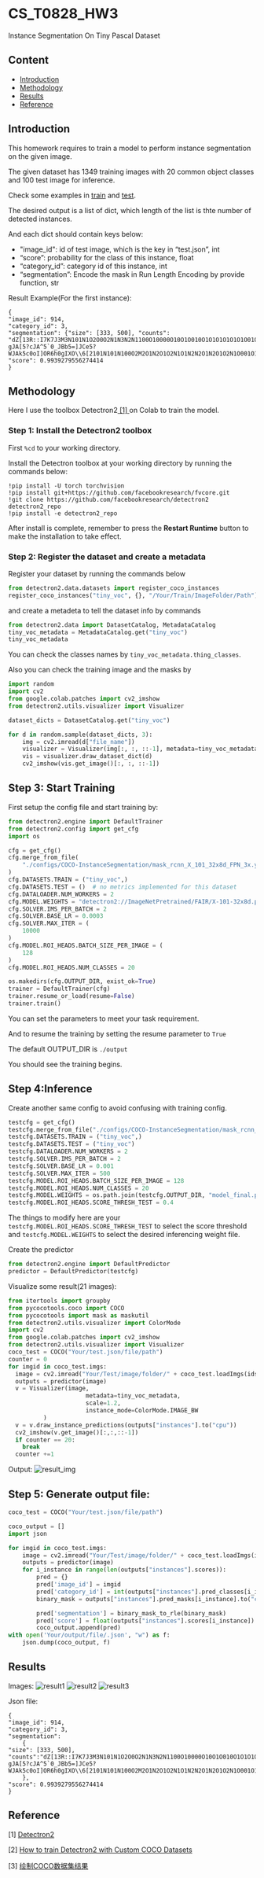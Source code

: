 # CS_T0828_HW3
Instance Segmentation On Tiny Pascal Dataset

## Content

- [Introduction](#introduction)
- [Methodology](#methodology)
- [Results](#results)
- [Reference](#reference)

## Introduction
This homework requires to train a model to perform instance segmentation on the given image.

The given dataset has 1349 training images with 20 common object classes and 100 test image for inference.

Check some examples in [train]() and [test]().

The desired output is a list of dict, which length of the list is thte number of detected instances.

And each dict should contain keys below:

- "image_id": id of test image, which is the key in “test.json”, int
- “score”: probability for the class of this instance, float
- “category_id”: category id of this instance, int
- “segmentation”: Encode the mask in Run Length Encoding by provide function, str

Result Example(For the first instance):
```
{
"image_id": 914,
"category_id": 3,
"segmentation": {"size": [333, 500], "counts": "dZ[13R::I7K7J3M3N101N1O2O0O2N1N3N2N1100O10000O10O1O010O1O1O1O1O1O1O010O010O010O01O01O010O100000000000O100O10001O0O02OO10O10O0100O10O01000000O01000O010O010UIaNg4^1XKQOZ4P1dKRO\\4n0bKTO^4l0`KUOa4k0]KWOb4j0\\KXOd4h0ZKXOh4h0TKZOn4f0jJAW5?gJA[5?cJA^5`0_JBb5=]JCe5?WJAk5c0oI]OR6h0gIXO\\6[2101N101N100O2M2O1N2O1O2N1O1N2N2O1N2O1O2N1O001O100O00100O010O1N1O100O101O0O110O0001O0001O000O101N1O2N1N3M3N1O2O1O001N1O1N3M2O3L3M3M4M2N2N2N3M2N3M2N3M3K6JQdP2"}, 
"score": 0.9939279556274414
}
```
## Methodology

Here I use the toolbox Detectron2<a href="#[1]"> [1] </a> on Colab to train the model.

### Step 1: Install the Detectron2 toolbox

First `%cd` to your working directory.

Install the Detectron toolbox at your working directory by running the commands below:

```
!pip install -U torch torchvision
!pip install git+https://github.com/facebookresearch/fvcore.git
!git clone https://github.com/facebookresearch/detectron2 detectron2_repo
!pip install -e detectron2_repo
```

After install is complete, remember to press the **Restart Runtime** button to make the installation to take effect.

### Step 2: Register the dataset and create a metadata

Register your dataset by running the commands below

```python
from detectron2.data.datasets import register_coco_instances
register_coco_instances("tiny_voc", {}, "/Your/Train/ImageFolder/Path")
```
and create a metadeta to tell the dataset info by commands

```python
from detectron2.data import DatasetCatalog, MetadataCatalog
tiny_voc_metadata = MetadataCatalog.get("tiny_voc")
tiny_voc_metadata
```
You can check the classes names by `tiny_voc_metadata.thing_classes`.

Also you can check the training image and the masks by

```python
import random
import cv2
from google.colab.patches import cv2_imshow
from detectron2.utils.visualizer import Visualizer

dataset_dicts = DatasetCatalog.get("tiny_voc")

for d in random.sample(dataset_dicts, 3):
    img = cv2.imread(d["file_name"])
    visualizer = Visualizer(img[:, :, ::-1], metadata=tiny_voc_metadata, scale=0.5)
    vis = visualizer.draw_dataset_dict(d)
    cv2_imshow(vis.get_image()[:, :, ::-1])
```

## Step 3: Start Training

First setup the config file and start training by:

```python
from detectron2.engine import DefaultTrainer
from detectron2.config import get_cfg
import os

cfg = get_cfg()
cfg.merge_from_file(
    "./configs/COCO-InstanceSegmentation/mask_rcnn_X_101_32x8d_FPN_3x.yaml"
)
cfg.DATASETS.TRAIN = ("tiny_voc",)
cfg.DATASETS.TEST = ()  # no metrics implemented for this dataset
cfg.DATALOADER.NUM_WORKERS = 2
cfg.MODEL.WEIGHTS = "detectron2://ImageNetPretrained/FAIR/X-101-32x8d.pkl"  # initialize from model zoo
cfg.SOLVER.IMS_PER_BATCH = 2
cfg.SOLVER.BASE_LR = 0.0003
cfg.SOLVER.MAX_ITER = (
    10000
)
cfg.MODEL.ROI_HEADS.BATCH_SIZE_PER_IMAGE = (
    128
)
cfg.MODEL.ROI_HEADS.NUM_CLASSES = 20

os.makedirs(cfg.OUTPUT_DIR, exist_ok=True)
trainer = DefaultTrainer(cfg)
trainer.resume_or_load(resume=False)
trainer.train()
```

You can set the parameters to meet your task requirement.

And to resume the training by setting the resume parameter to `True`

The default OUTPUT_DIR is `./output`

You should see the training begins.

## Step 4:Inference

Create another same config to avoid confusing with training config.

```python
testcfg = get_cfg()
testcfg.merge_from_file("./configs/COCO-InstanceSegmentation/mask_rcnn_X_101_32x8d_FPN_3x.yaml")
testcfg.DATASETS.TRAIN = ("tiny_voc",)
testcfg.DATASETS.TEST = ("tiny_voc")
testcfg.DATALOADER.NUM_WORKERS = 2
testcfg.SOLVER.IMS_PER_BATCH = 2
testcfg.SOLVER.BASE_LR = 0.001
testcfg.SOLVER.MAX_ITER = 500
testcfg.MODEL.ROI_HEADS.BATCH_SIZE_PER_IMAGE = 128
testcfg.MODEL.ROI_HEADS.NUM_CLASSES = 20 
testcfg.MODEL.WEIGHTS = os.path.join(testcfg.OUTPUT_DIR, "model_final.pth")
testcfg.MODEL.ROI_HEADS.SCORE_THRESH_TEST = 0.4
```

The things to modify here are your `testcfg.MODEL.ROI_HEADS.SCORE_THRESH_TEST` to select the score threshold and `testcfg.MODEL.WEIGHTS` to select the desired inferencing weight file.

Create the predictor

```python
from detectron2.engine import DefaultPredictor
predictor = DefaultPredictor(testcfg)
```

Visualize some result(21 images):

```python
from itertools import groupby
from pycocotools.coco import COCO
from pycocotools import mask as maskutil
from detectron2.utils.visualizer import ColorMode
import cv2
from google.colab.patches import cv2_imshow
from detectron2.utils.visualizer import Visualizer
coco_test = COCO("Your/test.json/file/path")
counter = 0
for imgid in coco_test.imgs:
  image = cv2.imread("Your/Test/image/folder/" + coco_test.loadImgs(ids=imgid)[0]['file_name'])[:,:,::-1] # load image
  outputs = predictor(image)
  v = Visualizer(image,
                      metadata=tiny_voc_metadata,
                      scale=1.2, 
                      instance_mode=ColorMode.IMAGE_BW
          )
  v = v.draw_instance_predictions(outputs["instances"].to("cpu"))
  cv2_imshow(v.get_image()[:,:,::-1])
  if counter == 20:
    break
  counter +=1
```
Output:
![result_img]()

## Step 5: Generate output file:
```python
coco_test = COCO("Your/test.json/file/path")

coco_output = []
import json

for imgid in coco_test.imgs:
    image = cv2.imread("Your/Test/image/folder/" + coco_test.loadImgs(ids=imgid)[0]['file_name'])[:,:,::-1] # load image
    outputs = predictor(image)
    for i_instance in range(len(outputs["instances"].scores)):
        pred = {}
        pred['image_id'] = imgid
        pred['category_id'] = int(outputs["instances"].pred_classes[i_instance] + 1)
        binary_mask = outputs["instances"].pred_masks[i_instance].to("cpu").numpy()

        pred['segmentation'] = binary_mask_to_rle(binary_mask)
        pred['score'] = float(outputs["instances"].scores[i_instance])
        coco_output.append(pred)
with open('Your/output/file/.json', "w") as f:
    json.dump(coco_output, f)
```

## Results
Images:
![result1]()
![result2]()
![result3]()

Json file:
```
{
"image_id": 914, 
"category_id": 3, 
"segmentation": 
    {
"size": [333, 500],
"counts":"dZ[13R::I7K7J3M3N101N1O2O0O2N1N3N2N1100O10000O10O1O010O1O1O1O1O1O1O010O010O010O01O01O010O100000000000O100O10001O0O02OO10O10O0100O10O01000000O01000O010O010UIaNg4^1XKQOZ4P1dKRO\\4n0bKTO^4l0`KUOa4k0]KWOb4j0\\KXOd4h0ZKXOh4h0TKZOn4f0jJAW5?gJA[5?cJA^5`0_JBb5=]JCe5?WJAk5c0oI]OR6h0gIXO\\6[2101N101N100O2M2O1N2O1O2N1O1N2N2O1N2O1O2N1O001O100O00100O010O1N1O100O101O0O110O0001O0001O000O101N1O2N1N3M3N1O2O1O001N1O1N3M2O3L3M3M4M2N2N2N3M2N3M2N3M3K6JQdP2"
    }, 
"score": 0.9939279556274414
}
```

## Reference

<a name="[1]"> [1] [Detectron2](https://github.com/facebookresearch/detectron2)</a>

[2] [How to train Detectron2 with Custom COCO Datasets](https://www.dlology.com/blog/how-to-train-detectron2-with-custom-coco-datasets/)

[3] [绘制COCO数据集结果](https://www.w3xue.com/exp/article/201811/8175.html)
